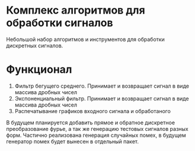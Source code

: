 # Комплекс алгоритмов для обработки сигналов
Небольшой набор алгоритмов и инструментов для обработки дискретных сигналов.
# Функционал
1. Фильтр бегущего среднего. Принимает и возвращает сигнал в виде массива дробных чисел
2. Экспоненциальный фильтр. Принимает и возвращает сигнал в виде массива дробных чисел
3. Распечатывание графиков входного сигнала и обработаного

В будущем планируется добавить прямое и обратное дискретное преобразование фурье, а так же генерацию тестовых сигналов разных форм. Частично реализована генерация случайных помех, в будущем генератор помех будет вынесен в отдельный пакет.
